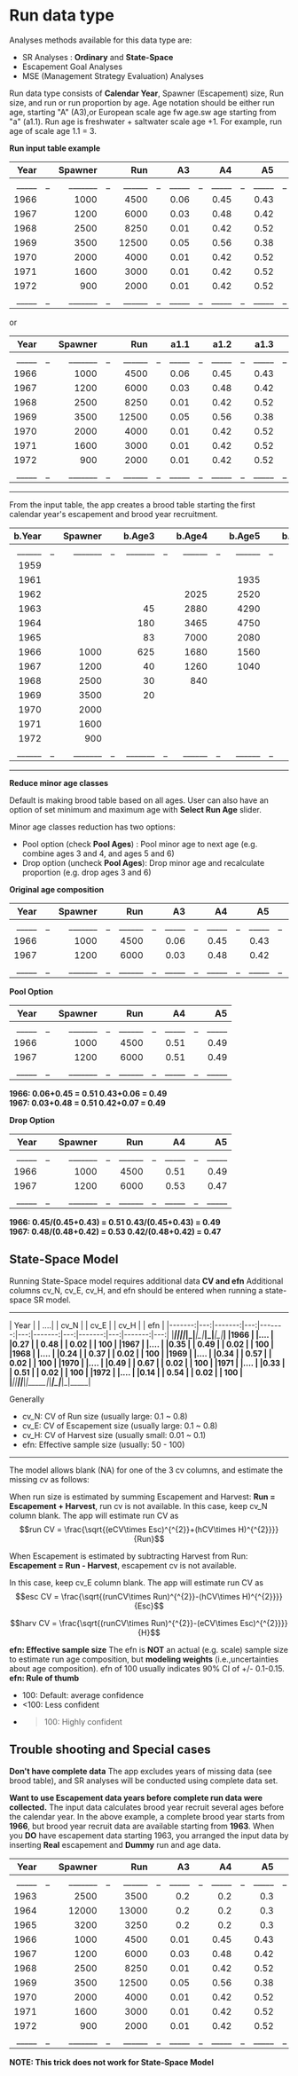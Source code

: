 # Run data type 

Analyses methods available for this data type are: 
* SR Analyses : **Ordinary** and **State-Space** 
* Escapement Goal Analyses 
* MSE (Management Strategy Evaluation) Analyses 

Run data type consists of **Calendar Year**, Spawner (Escapement) size, Run size, and run or run proportion by age.  Age notation should be either run age, starting "A" (A3),or European scale age fw age.sw age starting from "a" (a1.1).  Run age is freshwater + saltwater scale age +1.  For example, run age of scale age 1.1 = 3. 


**Run input table example** 

| Year | |  Spawner| | Run    | | A3  | |  A4 | | A5  | | A6  | 
|-------:|---:|-------:|---:|-------:|---:|-------:|---:|-------:|---:|-------:|---:|-------:|
|_____|_|_______|_|______|_|_____|_|_____|_|_____|_|_____|
|1966  | |1000   | |4500  | | 0.06 | | 0.45 | | 0.43 | |  0.06  |
|1967  | |1200   | |6000  | | 0.03 | | 0.48 | | 0.42 | |  0.07  |
|1968  | |2500   | |8250  | | 0.01 | | 0.42 | | 0.52 | |  0.06  |
|1969  | |3500   | |12500 | | 0.05 | | 0.56 | | 0.38 | |  0.01  |
|1970  | |2000   | |4000  | | 0.01 | |	0.42 | | 0.52 | |	 0.06  |
|1971  | |1600   | |3000  | | 0.01 | |	0.42 | | 0.52 | |  0.06  |
|1972  | |900    | |2000  | | 0.01 | |	0.42 | | 0.52 | |  0.06  |
|_____|_|_______|_|______|_|_____|_|_____|_|_____|_|_____|
  
or 


| Year | |  Spawner| | Run    | | a1.1  | |  a1.2 | | a1.3  | | a1.4  | 
|-------:|---:|-------:|---:|-------:|---:|-------:|---:|-------:|---:|-------:|---:|-------:|
|_____|_|_______|_|______|_|_____|_|_____|_|_____|_|_____|
|1966  | |1000   | |4500  | | 0.06 | | 0.45 | | 0.43 | |  0.06  |
|1967  | |1200   | |6000  | | 0.03 | | 0.48 | | 0.42 | |  0.07  |
|1968  | |2500   | |8250  | | 0.01 | | 0.42 | | 0.52 | |  0.06  |
|1969  | |3500   | |12500 | | 0.05 | | 0.56 | | 0.38 | |  0.01  |
|1970  | |2000   | |4000  | | 0.01 | |	0.42 | | 0.52 | |	 0.06  |
|1971  | |1600   | |3000  | | 0.01 | |	0.42 | | 0.52 | |  0.06  |
|1972  | |900    | |2000  | | 0.01 | |	0.42 | | 0.52 | |  0.06  |
|_____|_|_______|_|______|_|_____|_|_____|_|_____|_|_____|

---

From the input table, the app creates a brood table starting the first calendar year's escapement and brood year recruitment.


| b.Year | |Spawner| |b.Age3 | |b.Age4 | |b.Age5 | |b.Age6 | |Recruit| 
|-------:|---:|-------:|---:|-------:|---:|-------:|---:|-------:|---:|-------:|---:|-------:|
|______|_|_______|_|_______|_|______|_|______|_|______|_|______|
| 1959| |       | |     | |     | |     | | 270| |        |
| 1961| |       | |     | |     | | 1935| | 420| |        |
| 1962| |       | |     | | 2025| | 2520| | 495| |        |
| 1963| |       | | 45  | | 2880| | 4290| | 125| | 7340   |
| 1964| |       | | 180 | | 3465| | 4750| | 240| | 8615   |
| 1965| |       | | 83  | | 7000| | 2080| | 180| | 9343   |
| 1966| | 1000  | | 625 | | 1680| | 1560| | 120| | 3985   |
| 1967| | 1200  | | 40  | | 1260| | 1040| |    | |        |
| 1968| | 2500  | | 30  | | 840 | |     | |    | |        |
| 1969| | 3500  | | 20  | |     | |     | |    | |        |
| 1970| | 2000  | |	    | |     | |	    | |    | |	      |
| 1971| | 1600  | |	    | |     | |	    | |    | |        |
| 1972| |  900  | |	    | |     | |	    |	|    | |        |
|______|_|_______|_|_______|_|______|_|______|_|______|_|______|
---

**Reduce minor age classes**

Default is making brood table based on all ages.  User can also have an option of set minimum and maximum age with  **Select Run Age** slider.

Minor age classes reduction has two options: 

* Pool option (check **Pool Ages**) : Pool  minor age to next age (e.g. combine ages 3 and 4, and ages 5 and 6)  
* Drop option (uncheck **Pool Ages**): Drop minor age and recalculate proportion (e.g. drop ages 3 and 6)  

**Original age composition**  

| Year | |  Spawner| | Run    | | A3  | |  A4 | | A5  | | A6  | 
|-------:|---:|-------:|---:|-------:|---:|-------:|---:|-------:|---:|-------:|---:|-------:|
|_____|_|_______|_|______|_|_____|_|_____|_|_____|_|_____|
|1966  | |1000   | |4500  | | 0.06 | | 0.45 | | 0.43 | |  0.06  |
|1967  | |1200   | |6000  | | 0.03 | | 0.48 | | 0.42 | |  0.07  |
|_____|_|_______|_|______|_|_____|_|_____|_|_____|_|_____|

  
  
**Pool Option** 

| Year | |  Spawner| | Run    | | A4  | |  A5 |  
|-------:|---:|-------:|---:|-------:|---:|-------:|---:|-------:|
|_____|_|_______|_|______|_|_____|_|_____|
|1966  | |1000   | |4500  | | 0.51 | | 0.49 | 
|1967  | |1200   | |6000  | | 0.51 | | 0.49 | 
|_____|_|_______|_|______|_|_____|_|_____|
**1966:  0.06+0.45 = 0.51   0.43+0.06 = 0.49**  
**1967:  0.03+0.48 = 0.51   0.42+0.07 = 0.49**  


**Drop Option**   

| Year | |  Spawner| | Run    | | A4  | |  A5 |  
|-------:|---:|-------:|---:|-------:|---:|-------:|---:|-------:|
|_____|_|_______|_|______|_|_____|_|_____|
|1966  | |1000   | |4500  | | 0.51 | | 0.49 | 
|1967  | |1200   | |6000  | | 0.53 | | 0.47 | 
|_____|_|_______|_|______|_|_____|_|_____|
**1966:  0.45/(0.45+0.43) = 0.51   0.43/(0.45+0.43) = 0.49**  
**1967:  0.48/(0.48+0.42) = 0.53   0.42/(0.48+0.42) = 0.47**  

## State-Space Model    
Running State-Space model requires additional data **CV and efn** 
Additional columns cv_N, cv_E, cv_H, and efn should be entered when running a state-space SR model. 

---

| Year | | ....| | cv_N    | | cv_E  | |  cv_H | | efn  |
|-------:|---:|-------:|---:|-------:|---:|-------:|---:|-------:|---:|-------:|---:|
|_____|_|_______|_|______|_|_____|_|_____|_|_____|_|_____|
|1966  | |.... | |0.27  | | 0.48 | | 0.02 | | 100 |
|1967  | |....  | |0.35  | | 0.49 | | 0.02 | | 100 | 
|1968  | |....  | |0.24  | | 0.37 | | 0.02 | | 100 |
|1969  | |....  | |0.34  | | 0.57 | | 0.02 | | 100 |
|1970  | |....  | |0.49  | | 0.67 | |	0.02 | | 100 | 
|1971  | |.... | |0.33  | | 0.51 | |	0.02 | | 100 |
|1972  | |....   | |0.14  | | 0.54 | |	0.02 | | 100 | 
|_____|_|_______|_|______|_|_____|_|_____|_|_____|_|_____|

Generally   
* cv_N: CV of Run size (usually large: 0.1 ~ 0.8)
* cv_E: CV of Escapement size (usually large: 0.1 ~ 0.8)
* cv_H: CV of Harvest size (usually small: 0.01 ~ 0.1)
* efn: Effective sample size (usually: 50 - 100)

---
The model allows blank (NA) for one of the 3 cv columns, and estimate the missing cv as follows:  

When run size is estimated by summing Escapement and Harvest: **Run = Escapement + Harvest**, run cv is not available. 
In this case, keep cv_N column blank.  The app will estimate run CV as  
$$run CV = \frac{\sqrt{(eCV\times Esc)^{^{2}}+(hCV\times H)^{^{2}}}}{Run}$$

When Escapement is estimated by subtracting Harvest from Run: **Escapement = Run - Harvest**, escapement cv is not available.   

In this case, keep cv_E column blank.  The app will estimate run CV as  
$$esc CV = \frac{\sqrt{(runCV\times Run)^{^{2}}-(hCV\times H)^{^{2}}}}{Esc}$$

$$harv CV = \frac{\sqrt{(runCV\times Run)^{^{2}}-(eCV\times Esc)^{^{2}}}}{H}$$

**efn: Effective sample size**
The efn is **NOT** an actual (e.g. scale) sample size to estimate run age composition, but **modeling weights** (i.e.,uncertainties about age composition).  efn of 100 usually indicates 90% CI of +/- 0.1-0.15.  
**efn: Rule of thumb** 
* 100: Default: average confidence   
* <100: Less confident
* >100: Highly confident  

## Trouble shooting and Special cases 

**Don't have complete data**
The app excludes years of missing data (see brood table), and SR analyses will be conducted using complete data set. 


**Want to use Escapement data years before complete run data were collected.**
The input data calculates brood year recruit several ages before the calendar year.  In the above example, a complete brood year starts from **1966**, but brood year recruit data are available starting from **1963**.  When you **DO** have escapement data starting 1963, you arranged the input data by inserting  **Real** escapement and **Dummy** run and age data. 

| Year | |  Spawner| | Run    | | A3  | |  A4 | | A5  | | A6  | 
|-------:|---:|-------:|---:|-------:|---:|-------:|---:|-------:|---:|-------:|---:|-------:|
|_____|_|_______|_|______|_|_____|_|_____|_|_____|_|_____|
| 1963 | | 2500  || 3500 | | 0.2  | | 0.2  | | 0.3  | |  0.3   |
| 1964|  | 12000| | 13000 || 0.2  | | 0.2 |  | 0.3 |  |  0.3  |
| 1965 | | 3200  || 3250  || 0.2  | | 0.2  | | 0.3|   |  0.3   |
| 1966|  | 1000 | | 4500  || 0.01 | | 0.45|  | 0.43|  |  0.06  |
| 1967 | | 1200  || 6000|  | 0.03 | | 0.48 | | 0.42 | |  0.07  |
| 1968|  | 2500 | | 8250 | | 0.01 | | 0.42|  | 0.52|  |  0.06  |
| 1969 | | 3500|  | 12500| | 0.05 | | 0.56 | | 0.38|  |  0.01  |
| 1970  || 2000 | |	4000  || 0.01 | |	0.42|	 | 0.52|  |	 0.06  |
| 1971  || 1600 | |	3000  || 0.01  ||	0.42 | | 0.52|  |  0.06  |
| 1972  ||  900  ||	2000  || 0.01|  |	0.42| | 0.52|  |  0.06  |
|_____|_|_______|_|______|_|_____|_|_____|_|_____|_|_____|

**NOTE: This trick does not work for State-Space Model**


